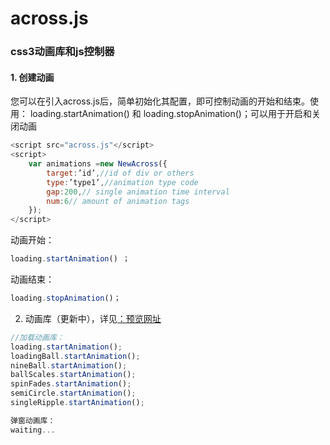 # across.js 
### css3动画库和js控制器

#### 1. 创建动画

您可以在引入across.js后，简单初始化其配置，即可控制动画的开始和结束。使用： loading.startAnimation() 和 loading.stopAnimation()；可以用于开启和关闭动画
```javascript
<script src="across.js"</script>
<script>
	var animations =new NewAcross({
		target:’id’,//id of div or others
		type:’type1’,//animation type code
		gap:200,// single animation time interval
		num:6// amount of animation tags
	});
</script>
```
动画开始：

```javascript
loading.startAnimation() ；
```

动画结束：

```javascript
loading.stopAnimation()；
```


2. 动画库（更新中），详见[：预览网址](https://sdli.github.io/across/)

```javascript
//加载动画库：
loading.startAnimation();
loadingBall.startAnimation();
nineBall.startAnimation();
ballScales.startAnimation();
spinFades.startAnimation();
semiCircle.startAnimation();
singleRipple.startAnimation();
```

```javascript
弹窗动画库：
waiting...
```
